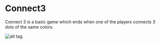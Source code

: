 # Connect3

Connect 3 is a basic game which ends when one of the players connects 3 dots of the same colors.

![alt tag](https://raw.github.com/woemike/Connect3/master/Pictures/image.png)
